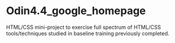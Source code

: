 # Odin4.4_google_homepage
HTML/CSS mini-project to exercise full spectrum of HTML/CSS tools/techniques studied in baseline training previously completed.
